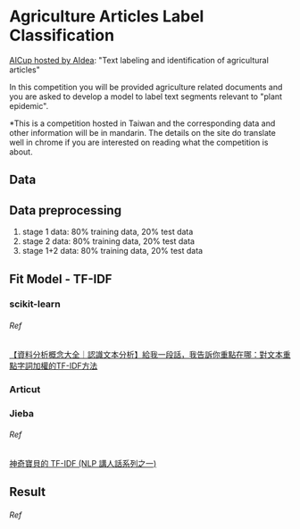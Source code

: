 # Agriculture Articles Label Classification

[AICup hosted by AIdea](https://aidea-web.tw/topic/de144f63-cd15-40b8-81e6-82db5636d598?lang=en): "Text labeling and identification of agricultural articles"

In this competition you will be provided agriculture related documents and you are asked to develop a model to label text segments relevant to "plant epidemic".

*This is a competition hosted in Taiwan and the corresponding data and other information will be in mandarin. The details on the site do translate well in chrome if you are interested on reading what the competition is about.
## Data

## Data preprocessing

1. stage 1 data: 80% training data, 20% test data
2. stage 2 data: 80% training data, 20% test data
3. stage 1+2 data: 80% training data, 20% test data

## Fit Model - TF-IDF
### scikit-learn
###### Ref
[【資料分析概念大全｜認識文本分析】給我一段話，我告訴你重點在哪：對文本重點字詞加權的TF-IDF方法](https://medium.com/datamixcontent-lab/%E6%96%87%E6%9C%AC%E5%88%86%E6%9E%90%E5%85%A5%E9%96%80-%E6%A6%82%E5%BF%B5%E7%AF%87-%E7%B5%A6%E6%88%91%E4%B8%80%E6%AE%B5%E8%A9%B1-%E6%88%91%E5%91%8A%E8%A8%B4%E4%BD%A0%E9%87%8D%E9%BB%9E%E5%9C%A8%E5%93%AA-%E5%B0%8D%E6%96%87%E6%9C%AC%E9%87%8D%E9%BB%9E%E5%AD%97%E8%A9%9E%E5%8A%A0%E6%AC%8A%E7%9A%84tf-idf%E6%96%B9%E6%B3%95-f6a2790b4991)
### Articut
### Jieba
###### Ref
[神奇寶貝的 TF-IDF (NLP 講人話系列之一)](https://www.youtube.com/watch?v=rsImqTI51WI)

## Result


###### Ref